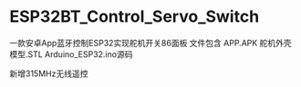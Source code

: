 # ESP32BT_Control_Servo_Switch
一款安卓App蓝牙控制ESP32实现舵机开关86面板
文件包含 APP.APK
        舵机外壳模型.STL
        Arduino_ESP32.ino源码

新增315MHz无线遥控
